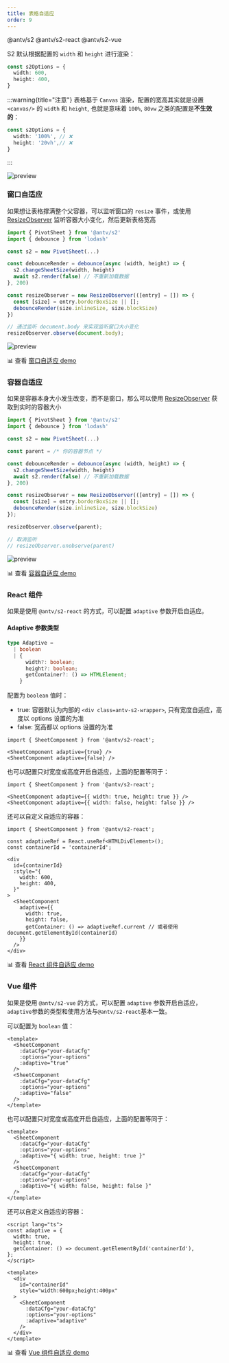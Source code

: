```yaml
---
title: 表格自适应
order: 9
---
```


<Badge>@antv/s2</Badge> <Badge>@antv/s2-react</Badge> <Badge type="success">@antv/s2-vue</Badge>

S2 默认根据配置的 `width` 和 `height` 进行渲染：

```ts
const s2Options = {
  width: 600,
  height: 400,
}
```

:::warning{title="注意"}
表格基于 `Canvas` 渲染，配置的宽高其实就是设置 `<canvas/>` 的 `width` 和 `height`, 也就是意味着 `100%`, `80vw` 之类的配置是**不生效的**：

```ts
const s2Options = {
  width: '100%', // ❌
  height: '20vh',// ❌
}
```

:::

![preview](https://gw.alipayobjects.com/zos/antfincdn/WmM9%24SLfu/2396a53f-8946-497a-9e68-fd89f01077ff.png)

### 窗口自适应

如果想让表格撑满整个父容器，可以监听窗口的 `resize` 事件，或使用 [ResizeObserver](https://developer.mozilla.org/zh-CN/docs/Web/API/ResizeObserver) 监听容器大小变化，然后更新表格宽高

<Playground path="layout/adaptive/demo/window-adaptation.ts" rid='window-adaptation' height='300'></playground>

```ts
import { PivotSheet } from '@antv/s2'
import { debounce } from 'lodash'

const s2 = new PivotSheet(...)

const debounceRender = debounce(async (width, height) => {
  s2.changeSheetSize(width, height)
  await s2.render(false) // 不重新加载数据
}, 200)

const resizeObserver = new ResizeObserver(([entry] = []) => {
  const [size] = entry.borderBoxSize || [];
  debounceRender(size.inlineSize, size.blockSize)
})

// 通过监听 document.body 来实现监听窗口大小变化
resizeObserver.observe(document.body);

```

![preview](https://gw.alipayobjects.com/zos/antfincdn/8kmgXX%267U/Kapture%2525202021-11-23%252520at%25252017.59.16.gif)

​📊 查看 [窗口自适应 demo](/examples/layout/adaptive#window-adaptation)

### 容器自适应

如果是容器本身大小发生改变，而不是窗口，那么可以使用 [ResizeObserver](https://developer.mozilla.org/zh-CN/docs/Web/API/ResizeObserver) 获取到实时的容器大小

<Playground path="layout/adaptive/demo/container-adaptation.ts" rid='container-adaptation' height='300'></playground>

```ts
import { PivotSheet } from '@antv/s2'
import { debounce } from 'lodash'

const s2 = new PivotSheet(...)

const parent = /* 你的容器节点 */

const debounceRender = debounce(async (width, height) => {
  s2.changeSheetSize(width, height)
  await s2.render(false) // 不重新加载数据
}, 200)

const resizeObserver = new ResizeObserver(([entry] = []) => {
  const [size] = entry.borderBoxSize || [];
  debounceRender(size.inlineSize, size.blockSize)
});

resizeObserver.observe(parent);

// 取消监听
// resizeObserver.unobserve(parent)
```

![preview](https://gw.alipayobjects.com/zos/antfincdn/IFNNjZ862/Kapture%2525202021-11-23%252520at%25252019.07.37.gif)

​📊 查看 [容器自适应 demo](/examples/layout/adaptive#container-adaptation)

### React 组件

如果是使用 `@antv/s2-react` 的方式，可以配置 `adaptive` 参数开启自适应。

<Playground path="layout/adaptive/demo/react-adaptive.tsx" rid='react-adaptive' height='300'></playground>

#### Adaptive 参数类型

```ts
type Adaptive =
  | boolean
  | {
      width?: boolean;
      height?: boolean;
      getContainer?: () => HTMLElement;
    }
```

配置为 `boolean` 值时：

* true: 容器默认为内部的 `<div class=antv-s2-wrapper>`, 只有宽度自适应，高度以 options 设置的为准
* false: 宽高都以 options 设置的为准

```tsx
import { SheetComponent } from '@antv/s2-react';

<SheetComponent adaptive={true} />
<SheetComponent adaptive={false} />
```

也可以配置只对宽度或高度开启自适应，上面的配置等同于：

```tsx
import { SheetComponent } from '@antv/s2-react';

<SheetComponent adaptive={{ width: true, height: true }} />
<SheetComponent adaptive={{ width: false, height: false }} />
```

还可以自定义自适应的容器：

```tsx
import { SheetComponent } from '@antv/s2-react';

const adaptiveRef = React.useRef<HTMLDivElement>();
const containerId = 'containerId';

<div
  id={containerId}
  :style="{
    width: 600,
    height: 400,
  }"
>
  <SheetComponent
    adaptive={{
      width: true,
      height: false,
      getContainer: () => adaptiveRef.current // 或者使用 document.getElementById(containerId)
    }}
  />
</div>
```

​📊 查看 [React 组件自适应 demo](/examples/layout/adaptive#react-adaptive)

### Vue 组件

如果是使用 `@antv/s2-vue` 的方式，可以配置 `adaptive` 参数开启自适应，`adaptive`参数的类型和使用方法与`@antv/s2-react`基本一致。

可以配置为 `boolean` 值：

```tsx
<template>
  <SheetComponent
    :dataCfg="your-dataCfg"
    :options="your-options"
    :adaptive="true"
  />
  <SheetComponent
    :dataCfg="your-dataCfg"
    :options="your-options"
    :adaptive="false"
  />
</template>
```

也可以配置只对宽度或高度开启自适应，上面的配置等同于：

```tsx
<template>
  <SheetComponent
    :dataCfg="your-dataCfg"
    :options="your-options"
    :adaptive="{ width: true, height: true }"
  />
  <SheetComponent
    :dataCfg="your-dataCfg"
    :options="your-options"
    :adaptive="{ width: false, height: false }"
  />
</template>
```

还可以自定义自适应的容器：

```tsx
<script lang="ts">
const adaptive = {
  width: true,
  height: true,
  getContainer: () => document.getElementById('containerId'),
};
</script>

<template>
  <div
    id="containerId"
    style="width:600px;height:400px"
  >
    <SheetComponent
      :dataCfg="your-dataCfg"
      :options="your-options"
      :adaptive="adaptive"
    />
  </div>
</template>
```

​📊 查看 [Vue 组件自适应 demo](https://codesandbox.io/s/vue-adaptive-demo-4pptyy?file=/src/App.vue)

